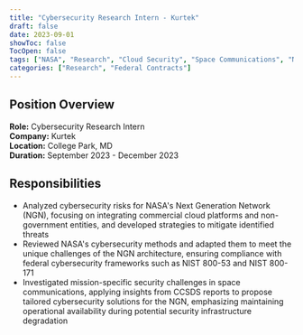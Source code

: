 ```yaml
---
title: "Cybersecurity Research Intern - Kurtek"
draft: false
date: 2023-09-01
showToc: false
TocOpen: false
tags: ["NASA", "Research", "Cloud Security", "Space Communications", "NIST"]
categories: ["Research", "Federal Contracts"]
---
```


## Position Overview

**Role:** Cybersecurity Research Intern  
**Company:** Kurtek  
**Location:** College Park, MD  
**Duration:** September 2023 - December 2023  

## Responsibilities

- Analyzed cybersecurity risks for NASA's Next Generation Network (NGN), focusing on integrating commercial cloud platforms and non-government entities, and developed strategies to mitigate identified threats
- Reviewed NASA's cybersecurity methods and adapted them to meet the unique challenges of the NGN architecture, ensuring compliance with federal cybersecurity frameworks such as NIST 800-53 and NIST 800-171
- Investigated mission-specific security challenges in space communications, applying insights from CCSDS reports to propose tailored cybersecurity solutions for the NGN, emphasizing maintaining operational availability during potential security infrastructure degradation

